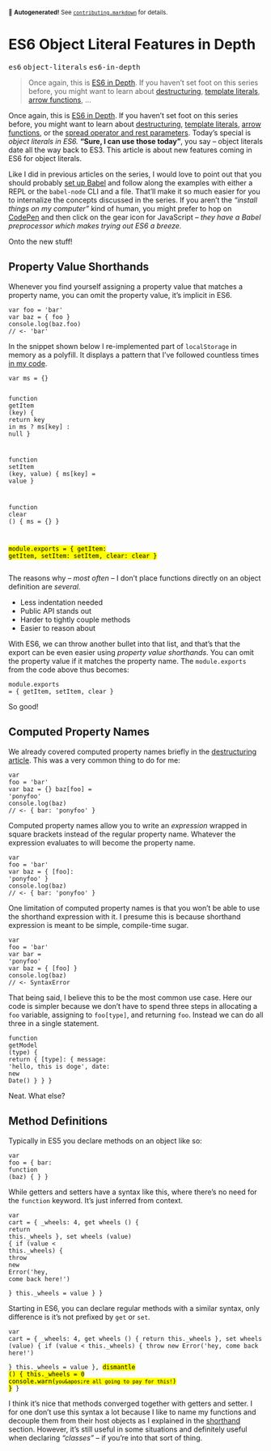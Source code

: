 <sub>&#x1F6A8; <strong>Autogenerated!</strong> See <a href="https://github.com/ponyfoo/articles/tree/master/contributing.markdown"><code>contributing.markdown</code></a> for details.</sub>

<a href="https://ponyfoo.com/articles/es6-object-literal-features-in-depth"><div></div></a>

<h1>ES6 Object Literal Features in Depth</h1>

<p><kbd>es6</kbd> <kbd>object-literals</kbd> <kbd>es6-in-depth</kbd></p>

<blockquote><p>Once again, this is <a href="https://ponyfoo.com/articles/tagged/es6-in-depth">ES6 in Depth</a>. If you haven&#x2019;t set foot on this series before, you might want to learn about <a href="https://ponyfoo.com/articles/es6-destructuring-in-depth">destructuring</a>, <a href="https://ponyfoo.com/articles/es6-template-strings-in-depth">template literals</a>, <a href="https://ponyfoo.com/articles/es6-arrow-functions-in-depth">arrow functions</a>, &#x2026;</p></blockquote>

<div><p>Once again, this is <a href="https://ponyfoo.com/articles/tagged/es6-in-depth">ES6 in Depth</a>. If you haven&#x2019;t set foot on this series before, you might want to learn about <a href="https://ponyfoo.com/articles/es6-destructuring-in-depth">destructuring</a>, <a href="https://ponyfoo.com/articles/es6-template-strings-in-depth">template literals</a>, <a href="https://ponyfoo.com/articles/es6-arrow-functions-in-depth">arrow functions</a>, or the <a href="https://ponyfoo.com/articles/es6-spread-and-butter-in-depth">spread operator and rest parameters</a>. Today&#x2019;s special is <em>object literals in ES6.</em> <strong>&#x201C;Sure, I can use those today&#x201D;</strong>, you say &#x2013; object literals date all the way back to ES3. This article is about new features coming in ES6 for object literals.</p></div>

<div></div>

<div><p>Like I did in previous articles on the series, I would love to point out that you should probably <a href="https://ponyfoo.com/articles/universal-react-babel#setting-up-babel">set up Babel</a> and follow along the examples with either a REPL or the <code class="md-code md-code-inline">babel-node</code> CLI and a file. That&#x2019;ll make it so much easier for you to internalize the concepts discussed in the series. If you aren&#x2019;t the <em>&#x201C;install things on my computer&#x201D;</em> kind of human, you might prefer to hop on <a href="http://codepen.io/" target="_blank">CodePen</a> and then click on the gear icon for JavaScript &#x2013; <em>they have a Babel preprocessor which makes trying out ES6 a breeze.</em></p> <p>Onto the new stuff!</p></div>

<div><h2 id="property-value-shorthands">Property Value Shorthands</h2> <p>Whenever you find yourself assigning a property value that matches a property name, you can omit the property value, it&#x2019;s implicit in ES6.</p> <pre class="md-code-block"><code class="md-code md-lang-javascript"><span class="md-code-keyword">var</span> foo = <span class="md-code-string">&apos;bar&apos;</span>
<span class="md-code-keyword">var</span> baz = { foo }
<span class="md-code-built_in">console</span>.log(baz.foo)
<span class="md-code-comment">// &lt;- &apos;bar&apos;</span>
</code></pre> <p>In the snippet shown below I re-implemented part of <code class="md-code md-code-inline">localStorage</code> in memory as a polyfill. It displays a pattern that I&#x2019;ve followed countless times <a href="https://github.com/bevacqua/local-storage/blob/b9725b0fc77faabc737ba7c6ee57d343afa95102/stub.js#L3-L32" target="_blank" aria-label="See bevacqua/local-storage on GitHub">in my code</a>.</p> <pre class="md-code-block"><code class="md-code md-lang-javascript"><span class="md-code-keyword">var</span> ms = {}

<span class="md-code-function"><span class="md-code-keyword">function</span> <span class="md-code-title">getItem</span> <span class="md-code-params">(key)</span> </span>{
  <span class="md-code-keyword">return</span> key <span class="md-code-keyword">in</span> ms ? ms[key] : <span class="md-code-literal">null</span>
}

<span class="md-code-function"><span class="md-code-keyword">function</span> <span class="md-code-title">setItem</span> <span class="md-code-params">(key, value)</span> </span>{
  ms[key] = value
}

<span class="md-code-function"><span class="md-code-keyword">function</span> <span class="md-code-title">clear</span> <span class="md-code-params">()</span> </span>{
  ms = {}
}

<mark class="md-mark md-code-mark">module.exports = {
  getItem: getItem,
  setItem: setItem,
  clear: clear
}</mark>
</code></pre> <p>The reasons why <em>&#x2013; most often &#x2013;</em> I don&#x2019;t place functions directly on an object definition are <em>several.</em></p> <ul> <li>Less indentation needed</li> <li>Public API stands out</li> <li>Harder to tightly couple methods</li> <li>Easier to reason about</li> </ul> <p>With ES6, we can throw another bullet into that list, and that&#x2019;s that the export can be even easier using <em>property value shorthands</em>. You can omit the property value if it matches the property name. The <code class="md-code md-code-inline">module.exports</code> from the code above thus becomes:</p> <pre class="md-code-block"><code class="md-code md-lang-javascript"><span class="md-code-built_in">module</span>.exports = { getItem, setItem, clear }
</code></pre> <p>So good!</p> <h2 id="computed-property-names">Computed Property Names</h2> <p>We already covered computed property names briefly in the <a href="https://ponyfoo.com/articles/es6-destructuring-in-depth" aria-label="ES6 JavaScript Destructuring in Depth on Pony Foo">destructuring article</a>. This was a very common thing to do for me:</p> <pre class="md-code-block"><code class="md-code md-lang-javascript"><span class="md-code-keyword">var</span> foo = <span class="md-code-string">&apos;bar&apos;</span>
<span class="md-code-keyword">var</span> baz = {}
baz[foo] = <span class="md-code-string">&apos;ponyfoo&apos;</span>
<span class="md-code-built_in">console</span>.log(baz)
<span class="md-code-comment">// &lt;- { bar: &apos;ponyfoo&apos; }</span>
</code></pre> <p>Computed property names allow you to write an <em>expression</em> wrapped in square brackets instead of the regular property name. Whatever the expression evaluates to will become the property name.</p> <pre class="md-code-block"><code class="md-code md-lang-javascript"><span class="md-code-keyword">var</span> foo = <span class="md-code-string">&apos;bar&apos;</span>
<span class="md-code-keyword">var</span> baz = { [foo]: <span class="md-code-string">&apos;ponyfoo&apos;</span> }
<span class="md-code-built_in">console</span>.log(baz)
<span class="md-code-comment">// &lt;- { bar: &apos;ponyfoo&apos; }</span>
</code></pre> <p>One limitation of computed property names is that you won&#x2019;t be able to use the shorthand expression with it. I presume this is because shorthand expression is meant to be simple, compile-time sugar.</p> <pre class="md-code-block"><code class="md-code md-lang-javascript"><span class="md-code-keyword">var</span> foo = <span class="md-code-string">&apos;bar&apos;</span>
<span class="md-code-keyword">var</span> bar = <span class="md-code-string">&apos;ponyfoo&apos;</span>
<span class="md-code-keyword">var</span> baz = { [foo] }
<span class="md-code-built_in">console</span>.log(baz)
<span class="md-code-comment">// &lt;- SyntaxError</span>
</code></pre> <p>That being said, I believe this to be the most common use case. Here our code is simpler because we don&#x2019;t have to spend three steps in allocating a <code class="md-code md-code-inline">foo</code> variable, assigning to <code class="md-code md-code-inline">foo[type]</code>, and returning <code class="md-code md-code-inline">foo</code>. Instead we can do all three in a single statement.</p> <pre class="md-code-block"><code class="md-code md-lang-javascript"><span class="md-code-function"><span class="md-code-keyword">function</span> <span class="md-code-title">getModel</span> <span class="md-code-params">(type)</span> </span>{
  <span class="md-code-keyword">return</span> {
    [type]: {
      message: <span class="md-code-string">&apos;hello, this is doge&apos;</span>,
      date: <span class="md-code-keyword">new</span> <span class="md-code-built_in">Date</span>()
    }
  }
}
</code></pre> <p>Neat. What else?</p> <h2 id="method-definitions">Method Definitions</h2> <p>Typically in ES5 you declare methods on an object like so:</p> <pre class="md-code-block"><code class="md-code md-lang-javascript"><span class="md-code-keyword">var</span> foo = {
  bar: <span class="md-code-function"><span class="md-code-keyword">function</span> <span class="md-code-params">(baz)</span> </span>{
  }
}
</code></pre> <p>While getters and setters have a syntax like this, where there&#x2019;s no need for the <code class="md-code md-code-inline">function</code> keyword. It&#x2019;s just inferred from context.</p> <pre class="md-code-block"><code class="md-code md-lang-javascript"><span class="md-code-keyword">var</span> cart = {
  _wheels: <span class="md-code-number">4</span>,
  get wheels () {
    <span class="md-code-keyword">return</span> <span class="md-code-keyword">this</span>._wheels
  },
  set wheels (value) {
    <span class="md-code-keyword">if</span> (value &lt; <span class="md-code-keyword">this</span>._wheels) {
      <span class="md-code-keyword">throw</span> <span class="md-code-keyword">new</span> <span class="md-code-built_in">Error</span>(<span class="md-code-string">&apos;hey, come back here!&apos;</span>)  
    }
    <span class="md-code-keyword">this</span>._wheels = value
  }
}
</code></pre> <p>Starting in ES6, you can declare regular methods with a similar syntax, only difference is it&#x2019;s not prefixed by <code class="md-code md-code-inline">get</code> or <code class="md-code md-code-inline">set</code>.</p> <pre class="md-code-block"><code class="md-code md-lang-javascript">var cart = {
  _wheels: 4,
  get wheels () {
    return this._wheels
  },
  set wheels (value) {
    if (value &lt; this._wheels) {
      throw new Error(&apos;hey, come back here!&apos;)  
    }
    this._wheels = value
  },
  <mark class="md-mark md-code-mark">dismantle () {
    this._wheels = 0
    console.warn(`you&apos;re all going to pay for this!`)
  }</mark>
}
</code></pre> <p>I think it&#x2019;s nice that methods converged together with getters and setter. I for one don&#x2019;t use this syntax a lot because I like to name my functions and decouple them from their host objects as I explained in the <a href="https://ponyfoo.com/#property-value-shorthands">shorthand</a> section. However, it&#x2019;s still useful in some situations and definitely useful when declaring <em>&#x201C;classes&#x201D;</em> &#x2013; if you&#x2019;re into that sort of thing.</p></div>
